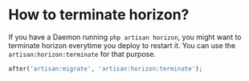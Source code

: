 # How to terminate horizon?

If you have a Daemon running `php artisan horizon`, you might want to terminate horizon everytime you deploy to restart it. You can use the `artisan:horizon:terminate` for that purpose.

```php
after('artisan:migrate', 'artisan:horizon:terminate');
```